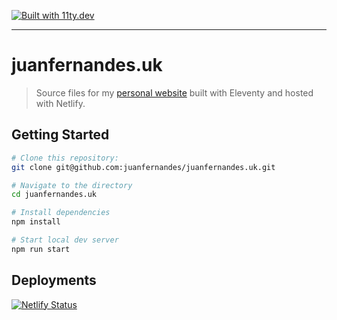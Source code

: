 [![Built with 11ty.dev](https://img.shields.io/badge/powered%20by-11ty.io-%23000.svg)](https://11ty.dev/)

---

# juanfernandes.uk

> Source files for my [personal website](https://www.juanfernandes.uk) built with Eleventy and hosted with Netlify.

## Getting Started

```bash
# Clone this repository:
git clone git@github.com:juanfernandes/juanfernandes.uk.git

# Navigate to the directory
cd juanfernandes.uk

# Install dependencies
npm install

# Start local dev server
npm run start
```

## Deployments
[![Netlify Status](https://api.netlify.com/api/v1/badges/ad9cac69-cad5-4015-9a0e-98ceef6380da/deploy-status)](https://app.netlify.com/sites/juanfernandes/deploys)
